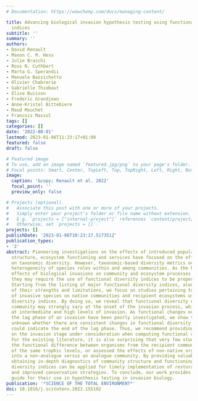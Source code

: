 ```yaml
---
# Documentation: https://wowchemy.com/docs/managing-content/

title: Advancing biological invasion hypothesis testing using functional diversity
  indices
subtitle: ''
summary: ''
authors:
- David Renault
- Manon C. M. Hess
- Julie Braschi
- Ross N. Cuthbert
- Marta G. Sperandii
- Manuele Bazzichetto
- Olivier Chabrerie
- Gabrielle Thiebaut
- Elise Buisson
- Frederic Grandjean
- Anne-Kristel Bittebiere
- Maud Mouchet
- Francois Massol
tags: []
categories: []
date: '2022-08-01'
lastmod: 2023-01-06T11:23:17+01:00
featured: false
draft: false

# Featured image
# To use, add an image named `featured.jpg/png` to your page's folder.
# Focal points: Smart, Center, TopLeft, Top, TopRight, Left, Right, BottomLeft, Bottom, BottomRight.
image:
  caption: '&copy; Renault et al. 2022'
  focal_point: ''
  preview_only: false

# Projects (optional).
#   Associate this post with one or more of your projects.
#   Simply enter your project's folder or file name without extension.
#   E.g. `projects = ["internal-project"]` references `content/project/deep-learning/index.md`.
#   Otherwise, set `projects = []`.
projects: []
publishDate: '2023-01-06T10:23:17.517351Z'
publication_types:
- '2'
abstract: Pioneering investigations on the effects of introduced populations on community
  structure, ecosystem functioning and services have focused on the effects of invaders
  on taxonomic diversity. However, taxonomic-based diversity metrics overlook the
  heterogeneity of species roles within and among communities. As the homogenizing
  effects of biological invasions on community and ecosystem processes can be subtle,
  they may require the use of functional diversity indices to be properly evidenced.
  Starting from the listing of major functional diversity indices, alongside the presentation
  of their strengths and limitations, we focus on studies pertaining to the effects
  of invasive species on native communities and recipient ecosystems using functional
  diversity indices. By doing so, we reveal that functional diversity of the recipient
  community may strongly vary at the onset of the invasion process, while it stabilizes
  at intermediate and high levels of invasion. As functional changes occurring during
  the lag phase of an invasion have been poorly investigated, we show that it is still
  unknown whether there are consistent changes in functional diversity metrics that
  could indicate the end of the lag phase. Thus, we recommend providing information
  on the invasion stage under consideration when computing functional diversity metrics.
  For the existing literature, it is also surprising that very few studies explored
  the functional difference between organisms from the recipient communities and invaders
  of the same trophic levels, or assessed the effects of non-native organism establishment
  into a non-analogue versus an analogue community. By providing valuable tools for
  obtaining in-depth diagnostics of community structure and functioning, functional
  diversity indices can be applied for timely implementation of restoration plans
  and improved conservation strategies. To conclude, our work provides a first synthetic
  guide for their use in hypothesis testing in invasion biology.
publication: '*SCIENCE OF THE TOTAL ENVIRONMENT*'
doi: 10.1016/j.scitotenv.2022.155102
---
```

